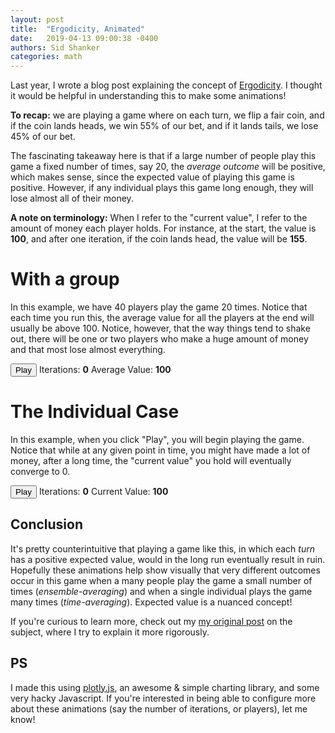 ```yaml
---
layout: post
title:  "Ergodicity, Animated"
date:   2019-04-13 09:00:38 -0400
authors: Sid Shanker
categories: math
---
```

<script src="https://cdn.plot.ly/plotly-latest.min.js"></script>

<script src="https://cdnjs.cloudflare.com/ajax/libs/jquery/3.4.0/jquery.min.js"></script>


Last year, I wrote a blog post explaining the
concept of [Ergodicity](http://squidarth.com/math/2018/11/27/ergodicity.html). I
thought it would be helpful in understanding this to make some animations!

**To recap:** we are playing a game where on each turn, we flip a fair coin,
and if the coin lands heads, we win 55% of our bet, and if it lands tails,
we lose 45% of our bet.

The fascinating takeaway here is that if a large number of people play this
game a fixed number of times, say 20, the *average outcome* will be positive,
which makes sense, since the expected value of playing this game is positive.
However, if any individual plays this game long enough, they will lose almost
all of their money.

**A note on terminology:** When I refer to the "current value", I refer to the
amount of money each player holds. For instance, at the start, the value is **100**,
and after one iteration, if the coin lands head, the value will be **155**.

<h1>With a group</h1>
<p>
  In this example, we have 40 players play the game 20 times. Notice
  that each time you run this, the average value for all the players at the end
  will usually be above 100. Notice, however, that the way things tend to shake out, there
  will be one or two players who make a huge amount of money and that most lose
  almost everything.
</p>

<div>
  <span>
    <button id="ensemble-averaging-play-reset">Play</button>
    <span>
      Iterations: <b><span id="ensemble-averaging-iteration-count">0</span></b>
      Average Value: <b><span id="ensemble-averaging-current-value">100</span></b> 
    </span>
  </span>
  <div id="ensemble-averaging"></div>
</div>

<h1>The Individual Case</h1>

<p>
  In this example, when you click "Play", you will begin playing the game. Notice
  that while at any given point in time, you might have made a lot of money, after
  a long time, the "current value" you hold will eventually converge to 0.
</p>

<div>
  <span>
    <button id="time-averaging-play-reset">Play</button>
    <span>
      Iterations: <b><span id="time-averaging-iteration-count">0</span></b>
      Current Value: <b><span id="time-averaging-current-value">100</span></b> 
    </span>
  </span>
  <div id="time-averaging"></div>
</div>

<h2>Conclusion</h2>

It's pretty counterintuitive that playing a game like this, in which each *turn* has a positive
expected value, would in the long run eventually result in ruin. Hopefully these animations
help show visually that very different outcomes occur in this game when a many people play
the game a small number of times (*ensemble-averaging*) and when a single individual plays the game many times
(*time-averaging*). Expected value is a nuanced concept!

If you're curious to learn more, check out my
[my original post](http://squidarth.com/math/2018/11/27/ergodicity.html) on the subject,
where I try to explain it more rigorously.


<h2>PS</h2>

I made this using [plotly.js](https://plot.ly/javascript/), an awesome & simple charting library, and some very hacky Javascript.
If you're interested in being able to configure more about these animations (say the number of iterations, or players), let me know!

<script>


function ensembleAveragingLoop() {
  var NUM_TURNS = 20;
  var NUM_PLAYERS = 40;
  var layout = {
    yaxis: {
      rangemode: 'tozero',
      title: {
        text: "Current Value"
      }
    },
    xaxis: {
      rangemode: "nonnegative",
      title: {
        text: "Iterations"
      }
    }
  };

  function reset() {
    iterationCount = 0;

    currentValues = [];
    traces = []
    for (var i = 0;i < NUM_PLAYERS;i++) {
      currentValues.push(100);
      traces.push([100]);
    }
    playing = false;
    redrawEnsemble(traces);
    $("#ensemble-averaging-iteration-count").text(0);
    $("#ensemble-averaging-current-value").text(100);
  }

  function redrawEnsemble(data) {
    var traces = $.map(data, function(singlePlayer, idx) {
      return {
        y: singlePlayer,
        name: "Player " + idx,
        type: 'scatter'
      }
    });

    Plotly.newPlot('ensemble-averaging', traces, layout);
  }


  function getIteration() {
    var iterationCount = 0;

    var iteration = function () {
      if (iterationCount < NUM_TURNS) {
        for (var i = 0; i< NUM_PLAYERS; i++) {
          var roll = Math.random();
          if (roll > 0.5) {
            currentValues[i] = currentValues[i] * 1.55
          } else {
            currentValues[i] = currentValues[i] * 0.55
          }

          traces[i].push(currentValues[i]);
        }

        iterationCount += 1;

        $("#ensemble-averaging-iteration-count").text(iterationCount);
        $("#ensemble-averaging-current-value").text(average(currentValues).toFixed(2));

        redrawEnsemble(traces);
      }
    }

    return iteration
  }
  function average(values) {
    var sum = 0;
    for (var i = 0;i < values.length;i++) {
      sum += values[i]
    }
    return sum/values.length;
  }
  var interval;

  $("#ensemble-averaging-play-reset").on('click', function() {
    if (playing) {
      clearInterval(interval);
      $("#ensemble-averaging-play-reset").text("Play");
      reset();
    } else {
      $("#ensemble-averaging-play-reset").text("Reset");
      interval = setInterval(getIteration(), 250);

      playing = true;
    }
  });


  reset();
}

ensembleAveragingLoop();
// Time Averaging Stuff
function timeAveragingLoop() {
  var layout = {
    yaxis: {
      rangemode: 'tozero',
      title: {
        text: "Current Value"
      }
    },
    xaxis: {
      rangemode: "nonnegative",
      title: {
        text: "Iterations"
      }
    }
  };
  var iterationCount;
  var currentValue;
  var chartValues;
  var playing;

  function reset() {
    iterationCount = 0;
    currentValue = 100;
    chartValues = [100];
    playing = false;
    redrawSingle(chartValues);
    $("#time-averaging-iteration-count").text(0);
    $("#time-averaging-current-value").text(100);
  }

  function redrawSingle(values) {
    var trace1 = {
      y: values,
      type: 'scatter'
    };

    var data = [trace1];

    Plotly.newPlot('time-averaging', data, layout);
  }

  function iteration() {
    var roll = Math.random();

    if (roll > 0.5) {
      currentValue = currentValue * 1.55
    } else {
      currentValue = currentValue * 0.55
    }
    iterationCount += 1;

    chartValues.push(currentValue);
    $("#time-averaging-iteration-count").text(iterationCount);
    $("#time-averaging-current-value").text(currentValue.toFixed(2));

    redrawSingle(chartValues);
  }

  var interval = null;

  $("#time-averaging-play-reset").on('click', function(e) {
    if (playing) {
      clearInterval(interval);
      $("#time-averaging-play-reset").text("Play");
      reset();
    } else {
      $("#time-averaging-play-reset").text("Reset");
      interval = setInterval(iteration, 250);
      playing = true;
    }
  });

  reset();
}

timeAveragingLoop();
</script>


